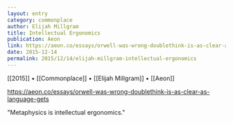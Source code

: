 ```yaml
---
layout: entry
category: commonplace
author: Elijah Millgram
title: Intellectual Ergonomics
publication: Aeon
link: https://aeon.co/essays/orwell-was-wrong-doublethink-is-as-clear-as-language-gets
date: 2015-12-14
permalink: 2015/12/14/elijah-millgram-intellectual-ergonomics
---
```


[[2015]] • [[Commonplace]] • [[Elijah Millgram]] • [[Aeon]]

https://aeon.co/essays/orwell-was-wrong-doublethink-is-as-clear-as-language-gets

"Metaphysics is intellectual ergonomics."
 
